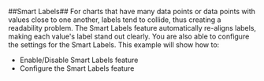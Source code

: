 ##Smart Labels##
For charts that have many data points or data points with values close to one another, labels tend to collide, thus creating a readability problem. The Smart Labels feature automatically re-aligns labels, making each value's label stand out clearly. You are also able to configure the settings for the Smart Labels. This example will show how to:

  - Enable/Disable Smart Labels feature
  - Configure the Smart Labels feature